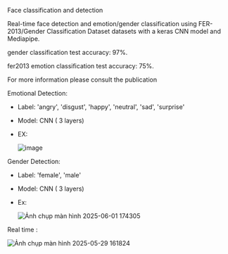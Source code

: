 Face classification and detection

Real-time face detection and emotion/gender classification using FER-2013/Gender Classification Dataset datasets with a keras CNN model and Mediapipe.

gender classification test accuracy: 97%.

fer2013 emotion classification test accuracy: 75%.

For more information please consult the publication

Emotional Detection:
  - Label: 'angry', 'disgust', 'happy', 'neutral', 'sad', 'surprise'
  - Model: CNN ( 3 layers)
  - EX:
    
    ![image](https://github.com/user-attachments/assets/94fc20a3-f344-4931-87ad-8efa986eea1e)

Gender Detection: 
  - Label: 'female', 'male'
  - Model: CNN ( 3 layers)
  - Ex:

    ![Ảnh chụp màn hình 2025-06-01 174305](https://github.com/user-attachments/assets/300e2d46-86f7-45b1-8b64-39bef4d6f4b4)
    
Real time :

  ![Ảnh chụp màn hình 2025-05-29 161824](https://github.com/user-attachments/assets/e5c59b17-c040-4680-9a50-d28ced7759d5)





